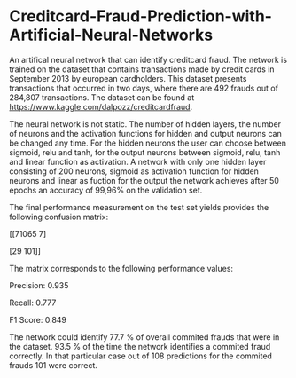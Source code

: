 # Creditcard-Fraud-Prediction-with-Artificial-Neural-Networks
An artifical neural network that can identify creditcard fraud. The network is trained on the dataset that contains transactions made by credit cards in September 2013 by european cardholders. This dataset presents transactions that occurred in two days, where there are 492 frauds out of 284,807 transactions. The dataset can be found at https://www.kaggle.com/dalpozz/creditcardfraud.

The neural network is not static. The number of hidden layers, the number of neurons and the activation functions for hidden and output neurons can be changed any time. For the hidden neurons the user can choose between sigmoid, relu and tanh, for the output neurons between sigmoid, relu, tanh and linear function as activation.
A network with only one hidden layer consisting of 200 neurons, sigmoid as activation function for hidden neurons and linear as fuction for the output the network achieves after 50 epochs an accuracy of 99,96% on the validation set.


The final performance measurement on the test set yields provides the following confusion matrix:

[[71065     7]

 [29     101]]

The matrix corresponds to the following performance values:

 Precision: 0.935

 Recall: 0.777

 F1 Score: 0.849
 
The network could identify 77.7 % of overall commited frauds that were in the dataset.
93.5 % of the time the network identifies a commited fraud correctly. In that particular case out of 108 predictions for the commited frauds 101 were correct.
